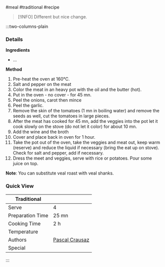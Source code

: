 #meal #traditional #recipe

> [!INFO]
> Different but nice change.

:::two-columns-plain

### Details
**Ingredients**
- ...

**Method**

1. Pre-heat the oven at 160°C.
2. Salt and pepper on the meat
3. Color the meat in an heavy pot with the oil and the butter (hot).
4. Put in the oven - no cover - for 45 mn.
5. Peel the onions, carot then mince
6. Peel the garlic.
7. Remove the skin of the tomatoes (1 mn in boiling water) and remove the seeds as well, cut the tomatoes in large pieces.
8. After the meat has cooked for 45 mn, add the veggies into the pot let it cook slowly on the stove (do not let it color) for about 10 mn.
9. Add the wine and the broth
10. Cover and place back in oven for 1 hour.
11. Take the pot out of the oven, take the veggies and meat out, keep warm (reserve) and reduce the liquid if necessary (bring the eat up on stove). Check for salt and pepper, add if necessary.
12. Dress the meet and veggies, serve with rice or potatoes. Pour some juice on top.

**Note**: You can substitute veal roast with veal shanks.



### Quick View
| Traditional      |                                                |
| ---------------- | ---------------------------------------------- |
| Serve            | 4                                              |
| Preparation Time | 25 mn                                          |
| Cooking Time     | 2 h                                            |
| Temperature      |                                                |
| Authors          | [Pascal Crausaz](mailto:pascal@askpascal.com)  |
| Special          |                                                |

:::

